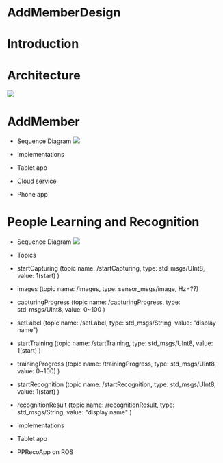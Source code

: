 # AddMemberDesign

# Introduction

# Architecture
![](https://docs.google.com/drawings/d/1hBYZEY3nbv3LDb4_GBEzU-ImwHIez7PBUzLJudvB6HE/pub?w=1125&h=731)

# AddMember
* Sequence Diagram
![](https://www.websequencediagrams.com/cgi-bin/cdraw?lz=VGl0bGUgYWRkTWVtYmVyIEZsb3cKClBhcnRpY2lwYW50IFJvYm90AAUNQ2xvdWQAFw1QaG9uZQoKACYFLT4AGwU6IHNpZ25JbiByZXEuCgAuBS0-AEcFAA8Lc3AuKHRva2VuKQpub3RlIGxlZnQgb2YAbQcgICAAgQ8LZXZlbnQKZW5kIG5vdABjCgBMB1tvcHQtaW5dIGdlbmVyYXRlQVBLUVJDb2RlCgBIEzoAVwVbUVIxXQBICgCBNwcAgUcFOgAWBwCBVAUACwlpbnN0YWxsIGFwcAALD2xhdW5jaAAUBQCBdxBhZGRGcmllbmQAggUFIChkaXNwTmFtZSwgcm9ib3RJZCkAghYIAIIxBwCBOghVc2VyAIIRBnJpZ2gAghMFAIJ0BiAgICB1c2VyTmFtZQCCIAUASwgAgi0FcGFzc3cAHwYAWgcAgioLAIJ6DwCBEAxzcC4gKABPCCwAQAcpAIJYEACCVgljY2VzcwCCWwcAgkYbMgCCRRwyXQCDAxlibG9ja2UAgS8MAIJ9DnNjYW4Adw0AghsPAIM_BwCCGhIAghgHAEcRAIUbGgBqCACFIhMALg9nZXQAhikFTGlzdAAvFAARD3NwLigAg38FTGlzdABDCgCEegd0cnlQaW5nAIZ4BwCBFw5lbmROb3RpZmljYXRpbwCGXgYARQYAhEQLAIZmB0dDTQCFaRl1bgCCVhIKCgo&s=modern-blue)



* Implementations
 * Tablet app
 * Cloud service
 * Phone app
 

# People Learning and Recognition
* Sequence Diagram
![](https://www.websequencediagrams.com/cgi-bin/cdraw?lz=VGl0bGUgcGVvcGxlTGVhcm5pbmcgYW5kAAwHUmVjb2duaXRpb24KCgpQYXJ0aWNpcGFudCBUYWJsZXQABg1QUFJlY29BcHAAHA1DT0IKCm5vdGUgbGVmdCBvZgAzCCAgICBwcmV2aWV3AAcFICggICAgKQABCykKZW5kIG5vdGUKCgBqBi0-AFwJOiBzdGFydENhcHR1cmluZwAOFWltYWdlcwABGQABGQAeFi4uLgoAgVwJLT4AgX0GOiBjAHsIUHJvZ3Jlc3MAASQAASQANBYuLi4AggUKAHwIc3RvcFNlbmRpbmdQaG90b3MAghwWZXRMYWJlbACCNRpUcmFpbmluZwCBVBR0ABUHAIFLHAABIwAjJQCBYAUAhCMTOgCEMgVyAIUNCiBldmVudCBjb21lcwCEDCMAhUUMAIM4XgCBGQtSZXN1bHRzCgoKCgoK&s=modern-blue)

* Topics 
 * startCapturing (topic name: /startCapturing, type: std_msgs/UInt8, value: 1(start) )
 * images (topic name: /images, type: sensor_msgs/image, Hz=??)
 * capturingProgress (topic name: /capturingProgress, type: std_msgs/UInt8, value: 0~100 )
 * setLabel (topic name: /setLabel, type: std_msgs/String, value: "display name")
 * startTraining (topic name: /startTraining, type: std_msgs/UInt8, value: 1(start) )
 * trainingProgress (topic name: /trainingProgress, type: std_msgs/UInt8, value: 0~100) )
 * startRecognition (topic name: /startRecognition, type: std_msgs/UInt8, value: 1(start) )
 * recognitionResult (topic name: /recognitionResult, type: std_msgs/String, value: "display name" )

* Implementations
 * Tablet app
 * PPRecoApp on ROS
